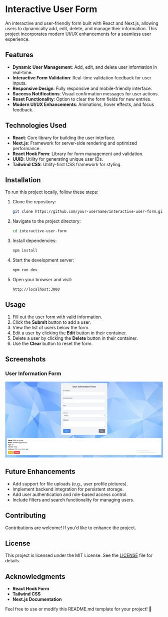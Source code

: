 # Interactive User Form

An interactive and user-friendly form built with React and Next.js, allowing users to dynamically add, edit, delete, and manage their information. This project incorporates modern UI/UX enhancements for a seamless user experience.

## Features

- **Dynamic User Management**: Add, edit, and delete user information in real-time.
- **Interactive Form Validation**: Real-time validation feedback for user inputs.
- **Responsive Design**: Fully responsive and mobile-friendly interface.
- **Success Notifications**: Visual confirmation messages for user actions.
- **Reset Functionality**: Option to clear the form fields for new entries.
- **Modern UI/UX Enhancements**: Animations, hover effects, and focus feedback.

## Technologies Used

- **React**: Core library for building the user interface.
- **Next.js**: Framework for server-side rendering and optimized performance.
- **React Hook Form**: Library for form management and validation.
- **UUID**: Utility for generating unique user IDs.
- **Tailwind CSS**: Utility-first CSS framework for styling.

## Installation

To run this project locally, follow these steps:

1. Clone the repository:
   ```bash
   git clone https://github.com/your-username/interactive-user-form.git
   ```

2. Navigate to the project directory:
   ```bash
   cd interactive-user-form
   ```

3. Install dependencies:
   ```bash
   npm install
   ```

4. Start the development server:
   ```bash
   npm run dev
   ```

5. Open your browser and visit:
   ```
   http://localhost:3000
   ```

## Usage

1. Fill out the user form with valid information.
2. Click the **Submit** button to add a user.
3. View the list of users below the form.
4. Edit a user by clicking the **Edit** button in their container.
5. Delete a user by clicking the **Delete** button in their container.
6. Use the **Clear** button to reset the form.



## Screenshots

### User Information Form
![User Information Form](https://github.com/TeamSAK/User-Registration-App/blob/5419848ede61df3073c5664a9cfb9b206ffd7d71/form%20page.png)


## Future Enhancements

- Add support for file uploads (e.g., user profile pictures).
- Implement backend integration for persistent storage.
- Add user authentication and role-based access control.
- Include filters and search functionality for managing users.

## Contributing

Contributions are welcome! If you'd like to enhance the project.

## License

This project is licensed under the MIT License. See the [LICENSE](LICENSE) file for details.

## Acknowledgments

- **React Hook Form**
- **Tailwind CSS**
- **Next.js Documentation**

Feel free to use or modify this README.md template for your project! 🎉
